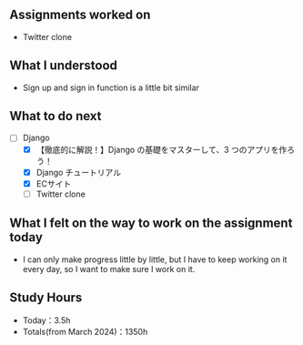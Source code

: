 ## Assignments worked on

- Twitter clone

## What I understood

- Sign up and sign in function is a little bit similar

## What to do next

- [ ]  Django
    - [x]  【徹底的に解説！】Django の基礎をマスターして、3 つのアプリを作ろう！
    - [x]  Django チュートリアル
    - [x]  ECサイト
    - [ ]  Twitter clone

## What I felt on the way to work on the assignment today

- I can only make progress little by little, but I have to keep working on it every day, so I want to make sure I work on it.

## Study Hours

- Today：3.5h
- Totals(from March 2024)：1350h